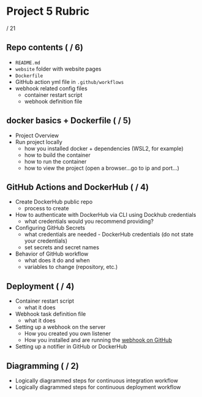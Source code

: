 # Project 5 Rubric

/ 21

## Repo contents ( / 6)

- `README.md`
- `website` folder with website pages
- `Dockerfile`
- GitHub action yml file in `.github/workflows`
- webhook related config files
  - container restart script
  - webhook definition file

## docker basics + Dockerfile ( / 5)

- Project Overview
- Run project locally
  - how you installed docker + dependencies (WSL2, for example)
  - how to build the container
  - how to run the container
  - how to view the project (open a browser...go to ip and port...)

## GitHub Actions and DockerHub ( / 4)

- Create DockerHub public repo
  - process to create
- How to authenticate with DockerHub via CLI using Dockhub credentials
  - what credentials would you recommend providing?
- Configuring GitHub Secrets
  - what credentials are needed - DockerHub credentials (do not state your credentials)
  - set secrets and secret names
- Behavior of GitHub workflow
  - what does it do and when
  - variables to change (repository, etc.)

## Deployment ( / 4)

- Container restart script
  - what it does
- Webhook task definition file
  - what it does
- Setting up a webhook on the server
  - How you created you own listener
  - How you installed and are running the [webhook on GitHub](https://github.com/adnanh/webhook)
- Setting up a notifier in GitHub or DockerHub

## Diagramming ( / 2)

- Logically diagrammed steps for continuous integration workflow
- Logically diagrammed steps for continuous deployment workflow
